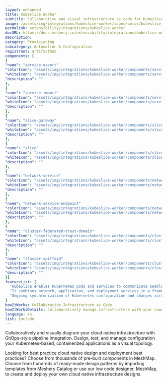 ```yaml
---
layout: enhanced
title: Kubeslice Worker
subtitle: Collaborative and visual infrastructure as code for Kubeslice Worker
image: /assets/img/integrations/kubeslice-worker/icons/color/kubeslice-worker-color.svg
permalink: extensibility/integrations/kubeslice-worker
docURL: https://docs.meshery.io/extensibility/integrations/kubeslice-worker
description: 
category: Provisioning
subcategory: Automation & Configuration
registrant: artifacthub
components: [
{
"name": "service-export"
"colorIcon": "assets/img/integrations/kubeslice-worker/components/service-export/icons/color/service-export-color.svg"
"whiteIcon": "assets/img/integrations/kubeslice-worker/components/service-export/icons/white/service-export-white.svg"
"description": ""
},
{
"name": "service-import"
"colorIcon": "assets/img/integrations/kubeslice-worker/components/service-import/icons/color/service-import-color.svg"
"whiteIcon": "assets/img/integrations/kubeslice-worker/components/service-import/icons/white/service-import-white.svg"
"description": ""
},
{
"name": "slice-gateway"
"colorIcon": "assets/img/integrations/kubeslice-worker/components/slice-gateway/icons/color/slice-gateway-color.svg"
"whiteIcon": "assets/img/integrations/kubeslice-worker/components/slice-gateway/icons/white/slice-gateway-white.svg"
"description": ""
},
{
"name": "slice"
"colorIcon": "assets/img/integrations/kubeslice-worker/components/slice/icons/color/slice-color.svg"
"whiteIcon": "assets/img/integrations/kubeslice-worker/components/slice/icons/white/slice-white.svg"
"description": ""
},
{
"name": "network-service"
"colorIcon": "assets/img/integrations/kubeslice-worker/components/network-service/icons/color/network-service-color.svg"
"whiteIcon": "assets/img/integrations/kubeslice-worker/components/network-service/icons/white/network-service-white.svg"
"description": ""
},
{
"name": "network-service-endpoint"
"colorIcon": "assets/img/integrations/kubeslice-worker/components/network-service-endpoint/icons/color/network-service-endpoint-color.svg"
"whiteIcon": "assets/img/integrations/kubeslice-worker/components/network-service-endpoint/icons/white/network-service-endpoint-white.svg"
"description": ""
},
{
"name": "cluster-federated-trust-domain"
"colorIcon": "assets/img/integrations/kubeslice-worker/components/cluster-federated-trust-domain/icons/color/cluster-federated-trust-domain-color.svg"
"whiteIcon": "assets/img/integrations/kubeslice-worker/components/cluster-federated-trust-domain/icons/white/cluster-federated-trust-domain-white.svg"
"description": ""
},
{
"name": "cluster-spiffeid"
"colorIcon": "assets/img/integrations/kubeslice-worker/components/cluster-spiffeid/icons/color/cluster-spiffeid-color.svg"
"whiteIcon": "assets/img/integrations/kubeslice-worker/components/cluster-spiffeid/icons/white/cluster-spiffeid-white.svg"
"description": ""
}]
featureList: [
  "KubeSlice enables Kubernetes pods and services to communicate seamlessly across clusters, clouds, edges, and data centers by creating logical application boundaries known as Slices.",
  "It combines network, application, and deployment services in a framework to accelerate application deployment in a multi-cluster, multi-tenant environment.",
  "Ongoing synchronization of Kubernetes configuration and changes across any number of clusters."
]
howItWorks: Collaborative Infrastructure as Code
howItWorksDetails: Collaboratively manage infrastructure with your coworkers synchronously sharing the same designs.
language: en
list: include
---
```

<p>

</p>
<p>
    Collaboratively and visually diagram your cloud native infrastructure with GitOps-style pipeline integration. Design, test, and manage configuration your Kubernetes-based, containerized applications as a visual topology.
</p>
<p>
    Looking for best practice cloud native design and deployment best practices? Choose from thousands of pre-built components in MeshMap. Choose from hundreds of ready-made design patterns by importing templates from Meshery Catalog or use our low code designer, MeshMap, to create and deploy your own cloud native infrastructure designs.
</p>
